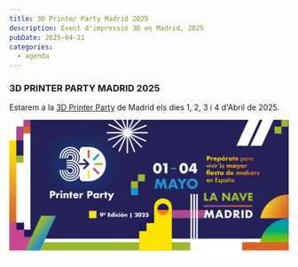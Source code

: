 ```yaml
---
title: 3D Printer Party Madrid 2025
description: Event d'impressió 3D en Madrid, 2025
pubDate: 2025-04-21
categories:
  - agenda
---
```


### 3D PRINTER PARTY MADRID 2025

Estarem a la [3D Printer Party](https://3dprinterparty.es/) de Madrid els dies 1, 2, 3 i 4 d'Abril de 2025.

![](images/Banner_principa_BG_2025.jpg)